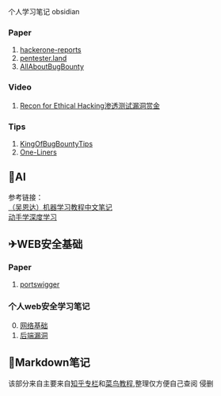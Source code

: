个人学习笔记 obsidian



### Paper
1. [hackerone-reports](https://github.com/reddelexc/hackerone-reports)  
2. [pentester.land](https://pentester.land/writeups/)  
3. [AllAboutBugBounty](https://github.com/daffainfo/AllAboutBugBounty)

### Video
1. [Recon for Ethical Hacking渗透测试漏洞赏金](https://mega.nz/folder/CDphRCJB#eBZqSmleyW6Thld_8RbZwQ)

### Tips
1. [KingOfBugBountyTips](https://github.com/0x13v/KingOfBugBountyTips)
2. [One-Liners](https://github.com/0xPugazh/One-Liners)




## 🎄AI

参考链接：  
[（吴恩达）机器学习教程中文笔记](https://github.com/fengdu78/Coursera-ML-AndrewNg-Notes)  
[动手学深度学习](https://github.com/d2l-ai/d2l-zh)

## ✈WEB安全基础

### Paper
1. [portswigger](https://portswigger.net/)

### 个人web安全学习笔记  
 
0. [网络基础](网络安全/0.网络基础/0.网络基础.md)  
1. [后端漏洞](Web安全基础/1.后端漏洞/)

## 🚀Markdown笔记
该部分来自主要来自[知乎专栏](https://zhuanlan.zhihu.com/p/59412540)和[菜鸟教程](https://www.runoob.com/markdown/md-advance.html),整理仅方便自己查阅 侵删
